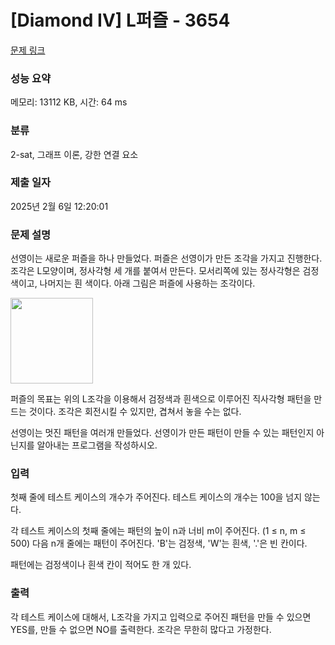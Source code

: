 # [Diamond IV] L퍼즐 - 3654 

[문제 링크](https://www.acmicpc.net/problem/3654) 

### 성능 요약

메모리: 13112 KB, 시간: 64 ms

### 분류

2-sat, 그래프 이론, 강한 연결 요소

### 제출 일자

2025년 2월 6일 12:20:01

### 문제 설명

<p>선영이는 새로운 퍼즐을 하나 만들었다. 퍼즐은 선영이가 만든 조각을 가지고 진행한다. 조각은 L모양이며, 정사각형 세 개를 붙여서 만든다. 모서리쪽에 있는 정사각형은 검정 색이고, 나머지는 흰 색이다. 아래 그림은 퍼즐에 사용하는 조각이다.</p>

<p><img alt="" src="https://www.acmicpc.net/upload/images/lp.png" style="height:137px; width:132px"></p>

<p>퍼즐의 목표는 위의 L조각을 이용해서 검정색과 흰색으로 이루어진 직사각형 패턴을 만드는 것이다. 조각은 회전시킬 수 있지만, 겹쳐서 놓을 수는 없다.</p>

<p>선영이는 멋진 패턴을 여러개 만들었다. 선영이가 만든 패턴이 만들 수 있는 패턴인지 아닌지를 알아내는 프로그램을 작성하시오.</p>

### 입력 

 <p>첫째 줄에 테스트 케이스의 개수가 주어진다. 테스트 케이스의 개수는 100을 넘지 않는다.</p>

<p>각 테스트 케이스의 첫째 줄에는 패턴의 높이 n과 너비 m이 주어진다. (1 ≤ n, m ≤ 500) 다음 n개 줄에는 패턴이 주어진다. 'B'는 검정색, 'W'는 흰색, '.'은 빈 칸이다.</p>

<p>패턴에는 검정색이나 흰색 칸이 적어도 한 개 있다.</p>

### 출력 

 <p>각 테스트 케이스에 대해서, L조각을 가지고 입력으로 주어진 패턴을 만들 수 있으면 YES를, 만들 수 없으면 NO를 출력한다. 조각은 무한히 많다고 가정한다.</p>

